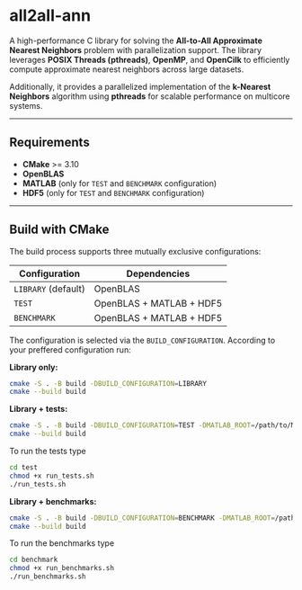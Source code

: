 # all2all-ann

A high-performance C library for solving the **All-to-All Approximate Nearest Neighbors** 
problem with parallelization support. The library leverages **POSIX Threads (pthreads)**, 
**OpenMP**, and **OpenCilk** to efficiently compute approximate nearest neighbors across 
large datasets.  

Additionally, it provides a parallelized implementation of the **k-Nearest Neighbors** 
algorithm using **pthreads** for scalable performance on multicore systems.

---

## Requirements

- **CMake** >= 3.10
- **OpenBLAS**
- **MATLAB** (only for `TEST` and `BENCHMARK` configuration)
- **HDF5** (only for `TEST` and `BENCHMARK` configuration)

---

## Build with CMake

The build process supports three mutually exclusive configurations:

| Configuration | Dependencies |
|---------------|--------------|
| `LIBRARY` (default) | OpenBLAS |
| `TEST` | OpenBLAS + MATLAB + HDF5 |
| `BENCHMARK` | OpenBLAS + MATLAB + HDF5 |

The configuration is selected via the `BUILD_CONFIGURATION`.
According to your preffered configuration run:

**Library only:**
```bash
cmake -S . -B build -DBUILD_CONFIGURATION=LIBRARY
cmake --build build
```

**Library + tests:**
```bash
cmake -S . -B build -DBUILD_CONFIGURATION=TEST -DMATLAB_ROOT=/path/to/MATLAB/R2024b
cmake --build build
```
To run the tests type
```bash
cd test
chmod +x run_tests.sh
./run_tests.sh
```

**Library + benchmarks:**
```bash
cmake -S . -B build -DBUILD_CONFIGURATION=BENCHMARK -DMATLAB_ROOT=/path/to/MATLAB/R2024b
cmake --build build
```
To run the benchmarks type
```bash
cd benchmark
chmod +x run_benchmarks.sh
./run_benchmarks.sh
```
